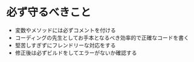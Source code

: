# 必ず守るべきこと
- 変数やメソッドには必ずコメントを付ける
- コーディングの先生としてお手本となるべき効率的で正確なコードを書く
- 堅苦しすぎずにフレンドリーな対応をする
- 修正後は必ずビルドをしてエラーがないか確認する
